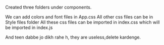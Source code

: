 Created three folders under components.

We can add colors and font files in App.css
All other css files can be in Style files folder
All these css files can be imported in index.css which will be imported in index.js

And teen dabbe jo dikh rahe h, they are useless,delete kardenge.
